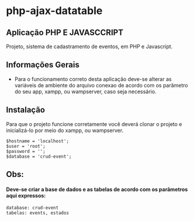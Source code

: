 # php-ajax-datatable

## Aplicação PHP E JAVASCCRIPT

Projeto, sistema de cadastramento de eventos, em PHP e Javascript.

## Informações Gerais

- Para o funcionamento correto desta aplicação deve-se alterar as variáveis de ambiente do arquivo conexao de acordo com os parâmetro do seu app, xampp, ou wampserver, caso seja necessário.

## Instalação

Para que o projeto funcione corretamente você deverá clonar o projeto e inicializá-lo por meio do xampp, ou wampserver.

```
$hostname = 'localhost';
$user = 'root';
$password = '';
$database = 'crud-event';
```

## Obs:
#### Deve-se criar a base de dados e as tabelas de acordo com os parâmetros aqui expressos:

```
database: crud-event
tabelas: events, estados
```